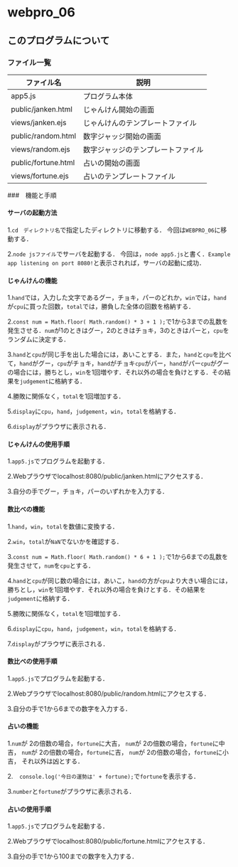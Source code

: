 # webpro_06
## このプログラムについて
### ファイル一覧
ファイル名 | 説明
-|-
app5.js | プログラム本体
public/janken.html | じゃんけん開始の画面
views/janken.ejs | じゃんけんのテンプレートファイル
public/random.html |  数字ジャッジ開始の画面
views/random.ejs | 数字ジャッジのテンプレートファイル
public/fortune.html | 占いの開始の画面
views/fortune.ejs | 占いのテンプレートファイル

###　機能と手順
#### サーバの起動方法
1.```cd　ディレクトリ名```で指定したディレクトリに移動する．
今回は```WEBPRO_06```に移動する．

2.```node jsファイル```でサーバを起動する．
今回は，```node app5.js```と書く．```Example app listening on port 8080!```と表示されれば，サーバの起動に成功．

#### じゃんけんの機能
1.```hand```では，入力した文字であるグー，チョキ，パーのどれか，```win```では，```hand```が```cpu```に買った回数，```total```では，勝負した全体の回数を格納する．

2.```const num = Math.floor( Math.random() * 3 + 1 );```で1から3までの乱数を発生させる．```num```が1のときはグー，2のときはチョキ，3のときはパーと，```cpu```をランダムに決定する．

3.```hand```と```cpu```が同じ手を出した場合には，あいことする．また，```hand```と```cpu```を比べて，```hand```がグー，```cpu```がチョキ，```hand```がチョキ```cpu```がパー，```hand```がパー```cpu```がグーの場合には，勝ちとし，```win```を1回増やす．それ以外の場合を負けとする．その結果を```judgement```に格納する．

4.勝敗に関係なく，```total```を1回増加する．

5.```display```に```cpu```，```hand```，```judgement```，```win```，```total```を格納する．

6.```display```がプラウザに表示される．



#### じゃんけんの使用手順
1.```app5.js```でプログラムを起動する．

2.Webプラウザでlocalhost:8080/public/janken.htmlにアクセスする．

3.自分の手でグー，チョキ，パーのいずれかを入力する．

#### 数比べの機能

1.```hand```，```win```，```total```を数値に変換する．

2.```win```，```total```が```NaN```でないかを確認する．

3.```const num = Math.floor( Math.random() * 6 + 1 );```で1から6までの乱数を発生させて，```num```を```cpu```とする．

4.```hand```と```cpu```が同じ数の場合には，あいこ，```hand```の方が```cpu```より大きい場合には，勝ちとし，```win```を1回増やす．それ以外の場合を負けとする．その結果を```judgement```に格納する．

5.勝敗に関係なく，```total```を1回増加する．

6.```display```に```cpu```，```hand```，```judgement```，```win```，```total```を格納する．

7.```display```がプラウザに表示される．

#### 数比べの使用手順
1.```app5.js```でプログラムを起動する．

2.Webプラウザでlocalhost:8080/public/random.htmlにアクセスする．

3.自分の手で1から6までの数字を入力する．


#### 占いの機能

1.```num```が 2の倍数の場合，```fortune```に大吉，
```num```が 2の倍数の場合，```fortune```に中吉，
```num```が 2の倍数の場合，```fortune```に吉，
```num```が 2の倍数の場合，```fortune```に小吉，
それ以外は凶とする．

2.```  console.log('今日の運勢は' + fortune);```で```fortune```を表示する．

3.```number```と```fortune```がプラウザに表示される．

#### 占いの使用手順
1.```app5.js```でプログラムを起動する．

2.Webプラウザでlocalhost:8080/public/fortune.htmlにアクセスする．

3.自分の手で1から100までの数字を入力する．


